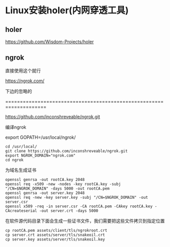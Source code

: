 # Linux安装holer(内网穿透工具)

## holer

https://github.com/Wisdom-Projects/holer



## ngrok

直接使用这个就行

https://ngrok.com/



下边的忽略的

====================================================================



https://github.com/inconshreveable/ngrok.git

编译ngrok

export GOPATH=/usr/local/ngrok/

```
cd /usr/local/
git clone https://github.com/inconshreveable/ngrok.git
export NGROK_DOMAIN="ngrok.com"
cd ngrok
```

为域名生成证书

```
openssl genrsa -out rootCA.key 2048
openssl req -x509 -new -nodes -key rootCA.key -subj "/CN=$NGROK_DOMAIN" -days 5000 -out rootCA.pem
openssl genrsa -out server.key 2048
openssl req -new -key server.key -subj "/CN=$NGROK_DOMAIN" -out server.csr
openssl x509 -req -in server.csr -CA rootCA.pem -CAkey rootCA.key -CAcreateserial -out server.crt -days 5000
```

在软件源代码目录下面会生成一些证书文件，我们需要把这些文件拷贝到指定位置

```
cp rootCA.pem assets/client/tls/ngrokroot.crt
cp server.crt assets/server/tls/snakeoil.crt
cp server.key assets/server/tls/snakeoil.key
```

